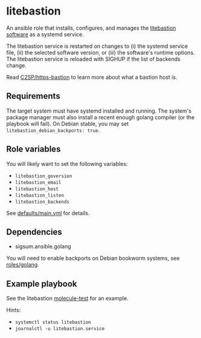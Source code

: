 # litebastion

An ansible role that installs, configures, and manages the [litebastion
software][] as a systemd service.

The litebastion service is restarted on changes to (i) the systemd service file,
(ii) the selected software version, or (iii) the software's runtime options.
The litebastion service is reloaded with SIGHUP if the list of backends change.

Read [C2SP/https-bastion][] to learn more about what a bastion host is.

[litebastion software]: https://github.com/FiloSottile/torchwood/blob/main/cmd/litebastion/README.md
[C2SP/https-bastion]: https://github.com/C2SP/C2SP/blob/main/https-bastion.md

## Requirements

The target system must have systemd installed and running.  The system's package
manager must also install a recent enough golang compiler (or the playbook will
fail).  On Debian stable, you may set `litebastion_debian_backports: true`.

## Role variables

You will likely want to set the following variables:

* `litebastion_goversion`
* `litebastion_email`
* `litebastion_host`
* `litebastion_listen`
* `litebastion_backends`

See [defaults/main.yml](./defaults/main.yml) for details.

## Dependencies

* sigsum.ansible.golang

You will need to enable backports on Debian bookworm systems, see
[roles/golang](roles/golang).

## Example playbook

See the litebastion [molecule-test](../../molecule/litebastion) for an
example.

Hints:
- `systemctl status litebastion`
- `journalctl -u litebastion.service`

